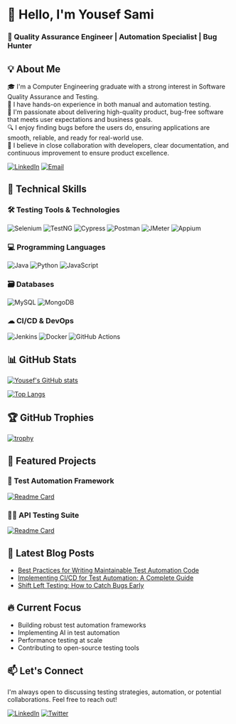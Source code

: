 # 👋 Hello, I'm Yousef Sami
### 🚀 Quality Assurance Engineer | Automation Specialist | Bug Hunter
## 💡 About Me

🎓 I'm a Computer Engineering graduate with a strong interest in Software Quality Assurance and Testing.  
🧪 I have hands-on experience in both manual and automation testing.  
🚀 I'm passionate about delivering high-quality product, bug-free software that meets user expectations and business goals.        
🔍 I enjoy finding bugs before the users do, ensuring applications are smooth, reliable, and ready for real-world use.  
🤝 I believe in close collaboration with developers, clear documentation, and continuous improvement to ensure product excellence.

[![LinkedIn](https://img.shields.io/badge/LinkedIn-0077B5?style=flat-square&logo=linkedin&logoColor=white)](https://www.linkedin.com/in/yousef-sami-joseph/)
[![Email](https://img.shields.io/badge/Gmail-D14836?style=flat-square&logo=gmail&logoColor=white)](mailto:yousefsami2025@gmail.com)

## 🔧 Technical Skills

### 🛠 Testing Tools & Technologies
![Selenium](https://img.shields.io/badge/-Selenium-43B02A?style=flat-square&logo=Selenium&logoColor=white)
![TestNG](https://img.shields.io/badge/-TestNG-DD0031?style=flat-square&logo=TestNG&logoColor=white)
![Cypress](https://img.shields.io/badge/-Cypress-17202C?style=flat-square&logo=Cypress&logoColor=white)
![Postman](https://img.shields.io/badge/-Postman-FF6C37?style=flat-square&logo=Postman&logoColor=white)
![JMeter](https://img.shields.io/badge/-JMeter-D22128?style=flat-square&logo=Apache-JMeter&logoColor=white)
![Appium](https://img.shields.io/badge/-Appium-000000?style=flat-square&logo=Appium&logoColor=white)

### 💻 Programming Languages
![Java](https://img.shields.io/badge/-Java-007396?style=flat-square&logo=Java&logoColor=white)
![Python](https://img.shields.io/badge/-Python-3776AB?style=flat-square&logo=Python&logoColor=white)
![JavaScript](https://img.shields.io/badge/-JavaScript-F7DF1E?style=flat-square&logo=JavaScript&logoColor=black)

### 🗃 Databases
![MySQL](https://img.shields.io/badge/-MySQL-4479A1?style=flat-square&logo=MySQL&logoColor=white)
![MongoDB](https://img.shields.io/badge/-MongoDB-47A248?style=flat-square&logo=MongoDB&logoColor=white)

### ☁ CI/CD & DevOps
![Jenkins](https://img.shields.io/badge/-Jenkins-D24939?style=flat-square&logo=Jenkins&logoColor=white)
![Docker](https://img.shields.io/badge/-Docker-2496ED?style=flat-square&logo=Docker&logoColor=white)
![GitHub Actions](https://img.shields.io/badge/-GitHub_Actions-2088FF?style=flat-square&logo=GitHub-Actions&logoColor=white)

## 📊 GitHub Stats

[![Yousef's GitHub stats](https://github-readme-stats.vercel.app/api?username=yousefsami&show_icons=true&theme=radical)](https://github.com/yousefsami)

[![Top Langs](https://github-readme-stats.vercel.app/api/top-langs/?username=yousefsami&layout=compact&theme=radical)](https://github.com/yousefsami)

## 🏆 GitHub Trophies

[![trophy](https://github-profile-trophy.vercel.app/?username=yousefsami&theme=onedark)](https://github.com/yousefsami)

## 📌 Featured Projects

### 🚀 Test Automation Framework
[![Readme Card](https://github-readme-stats.vercel.app/api/pin/?username=yousefsami&repo=test-automation-framework&theme=dark)](https://github.com/yousefsami/test-automation-framework)

### 🕵️‍♂️ API Testing Suite
[![Readme Card](https://github-readme-stats.vercel.app/api/pin/?username=yousefsami&repo=api-testing-suite&theme=dark)](https://github.com/yousefsami/api-testing-suite)

## 📝 Latest Blog Posts
<!-- BLOG-POST-LIST:START -->
- [Best Practices for Writing Maintainable Test Automation Code](https://yourblog.com/maintainable-tests)
- [Implementing CI/CD for Test Automation: A Complete Guide](https://yourblog.com/cicd-for-tests)
- [Shift Left Testing: How to Catch Bugs Early](https://yourblog.com/shift-left-testing)
<!-- BLOG-POST-LIST:END -->

## 🔥 Current Focus
- Building robust test automation frameworks
- Implementing AI in test automation
- Performance testing at scale
- Contributing to open-source testing tools

## 📫 Let's Connect
I'm always open to discussing testing strategies, automation, or potential collaborations. Feel free to reach out!

[![LinkedIn](https://img.shields.io/badge/LinkedIn-Connect-blue?style=for-the-badge&logo=linkedin)](https://www.linkedin.com/in/yourprofile)
[![Twitter](https://img.shields.io/badge/Twitter-Follow_me-blue?style=for-the-badge&logo=twitter)](https://twitter.com/yourhandle)
